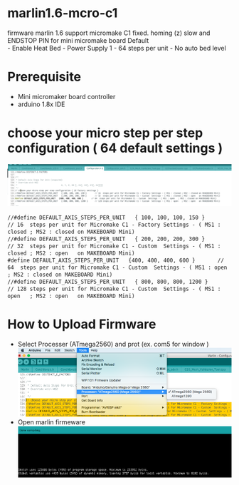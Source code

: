 # marlin1.6-mcro-c1
firmware marlin 1.6 support micromake C1 
fixed. homing (z) slow  and ENDSTOP PIN  for mini micromake board 
Default  
    - Enable Heat Bed 
    - Power Supply 1 
    - 64  steps per unit
    - No auto bed level 


# Prerequisite 
* Mini micromaker board controller
* arduino 1.8x IDE

# choose your micro step per step configuration ( 64 default settings )
![arduion-ied step](images/arduion-ied.png)
``` 
//#define DEFAULT_AXIS_STEPS_PER_UNIT   { 100, 100, 100, 150 }       // 16  steps per unit for Micromake C1 - Factory Settings - ( MS1 : closed ; MS2 : closed on MAKEBOARD Mini)
//#define DEFAULT_AXIS_STEPS_PER_UNIT   { 200, 200, 200, 300 }       // 32  steps per unit for Micromake C1 - Custom  Settings - ( MS1 : closed ; MS2 : open   on MAKEBOARD Mini)
#define DEFAULT_AXIS_STEPS_PER_UNIT   {400, 400, 400, 600 }       // 64  steps per unit for Micromake C1 - Custom  Settings - ( MS1 : open   ; MS2 : closed on MAKEBOARD Mini)
//#define DEFAULT_AXIS_STEPS_PER_UNIT   { 800, 800, 800, 1200 }      // 128 steps per unit for Micromake C1 - Custom  Settings - ( MS1 : open   ; MS2 : open   on MAKEBOARD Mini)

```

# How to Upload Firmware 

* Select Processer (ATmega2560) and prot (ex. com5 for window )
![arduion-ied step](images/process-Atmega2560.png)
* Open marlin firmeware 
![arduion-ied step](images/upload.png)


